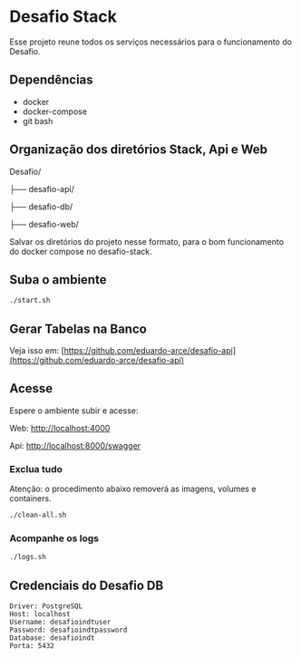 # Desafio Stack

Esse projeto reune todos os serviços necessários para o funcionamento do Desafio.

## Dependências

* docker
* docker-compose
* git bash

## Organização dos diretórios Stack, Api e Web

Desafio/

├── desafio-api/

├── desafio-db/

├── desafio-web/

Salvar os diretórios do projeto nesse formato, 
para o bom funcionamento do docker compose no desafio-stack.

## Suba o ambiente

```sh
./start.sh
```

## Gerar Tabelas na Banco

Veja isso em: [https://github.com/eduardo-arce/desafio-api](https://github.com/eduardo-arce/desafio-api)

## Acesse

Espere o ambiente subir e acesse:

Web: [http://localhost:4000](http://localhost:4000)

Api: [http://localhost:8000/swagger](http://localhost:8000/swagger)

### Exclua tudo

Atenção: o procedimento abaixo removerá as imagens, volumes e containers.

```sh
./clean-all.sh
```

### Acompanhe os logs

```sh
./logs.sh
```

## Credenciais do Desafio DB

```
Driver: PostgreSQL
Host: localhost
Username: desafioindtuser
Password: desafioindtpassword
Database: desafioindt
Porta: 5432
```
